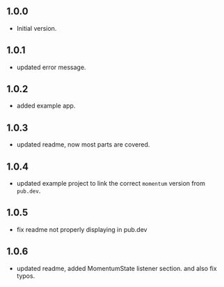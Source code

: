 ## 1.0.0

- Initial version.


## 1.0.1

- updated error message.

## 1.0.2

- added example app.

## 1.0.3

- updated readme, now most parts are covered.

## 1.0.4

- updated example project to link the correct `momentum` version from `pub.dev`.

## 1.0.5

- fix readme not properly displaying in pub.dev

## 1.0.6

- updated readme, added MomentumState listener section. and also fix typos.
